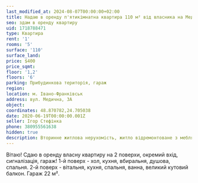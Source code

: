 ```yaml
---
last_modified_at: 2024-08-07T00:00:00+02:00
title: Надаю в оренду п'ятикімнатна квартира 110 м² від власника на Медичній
seo: здам в оренду квартиру
uid: 1718788471
type: Квартира
rent: '1'
rooms: '5'
surface: '110'
surface_land:
price: $400
price_sqmt:
floor: '1,2'
floors: '6'
parking: Прибудинкова територія, гараж
region:
location: м. Івано-Франківськ
address: вул. Медична, 3А
object:
coordinates: 48.870782,24.705038
date: 2020-06-19T00:00:00.001Z
seller: Ігор Стефінка
phone: 380955561638
hidden: true
description: Вторинне житлова нерухомість, житло відремонтоване з меблями і технікою, придатне і готове для проживання
---
```


Вітаю! Сдаю в оренду власну квартиру на 2 поверхи, окремий вхід, сигналізація, гараж! 1-й поверх - хол, кухня, вбиральня, душова, спальня. 2-й поверх - вітальня, кухня, спальня, ванна, великий кутовий балкон. Гараж 22 м².
